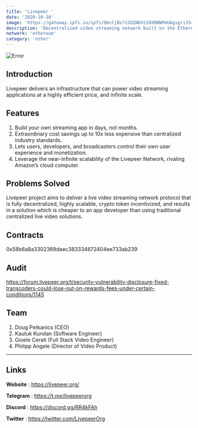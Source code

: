 ```yaml
---
title: 'Livepeer '
date: '2020-10-10'
image: 'https://gateway.ipfs.io/ipfs/QmcCjBs7zSQ2NbViS9XDWNPmUAgsgriJ54Bi7UU4BfEn8A'
description: 'Decentralized video streaming network built on the Ethereum'
network: 'ethereum'
category: 'other'
---
```


![Error](https://gateway.ipfs.io/ipfs/QmVguvCzpZvQv9aHbpo9RMviLATsmGanDBKhjBBJYW7gVb)

## Introduction

Livepeer delivers an infrastructure that can power video streaming applications at a highly efficient price, and infinite scale.

## Features

1. Build your own streaming app in days, not months. 
2. Extraordinary cost savings up to 10x less expensive than centralized industry standards.
3. Lets users, developers, and broadcasters control their own user experience and monetization.
4. Leverage the near-infinite scalability of the Livepeer Network, rivaling Amazon’s cloud computer.


## Problems Solved

Livepeer project aims to deliver a live video streaming network protocol that is fully decentralized, highly scalable, crypto token incentivized, and results in a solution which is cheaper to an app developer than using traditional centralized live video solutions.

## Contracts

0x58b6a8a3302369daec383334672404ee733ab239

## Audit

https://forum.livepeer.org/t/security-vulnerability-disclosure-fixed-transcoders-could-lose-out-on-rewards-fees-under-certain-conditions/1145

## Team

1. Doug Petkanics (CEO)
2. Kautuk Kundan (Software Engineer)
3. Gioele Cerati (Full Stack Video Engineer)
4. Philipp Angele (Director of Video Product)
   



---

## Links

**Website** : <https://livepeer.org/>

**Telegram** : <https://t.me/livepeerorg>

**Discord** : <https://discord.gg/RR4kFAh>

**Twitter** : <https://twitter.com/LivepeerOrg>

